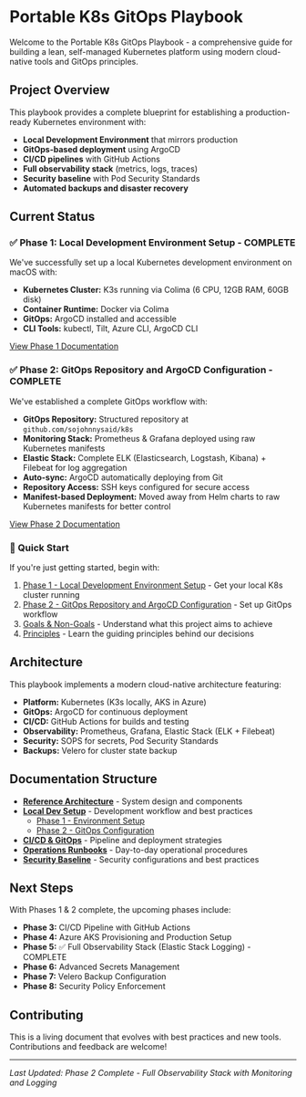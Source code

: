 # Portable K8s GitOps Playbook

Welcome to the Portable K8s GitOps Playbook - a comprehensive guide for building a lean, self-managed Kubernetes platform using modern cloud-native tools and GitOps principles.

## Project Overview

This playbook provides a complete blueprint for establishing a production-ready Kubernetes environment with:

- **Local Development Environment** that mirrors production
- **GitOps-based deployment** using ArgoCD
- **CI/CD pipelines** with GitHub Actions
- **Full observability stack** (metrics, logs, traces)
- **Security baseline** with Pod Security Standards
- **Automated backups and disaster recovery**

## Current Status

### ✅ Phase 1: Local Development Environment Setup - COMPLETE

We've successfully set up a local Kubernetes development environment on macOS with:

- **Kubernetes Cluster:** K3s running via Colima (6 CPU, 12GB RAM, 60GB disk)
- **Container Runtime:** Docker via Colima
- **GitOps:** ArgoCD installed and accessible
- **CLI Tools:** kubectl, Tilt, Azure CLI, ArgoCD CLI

[View Phase 1 Documentation](local-setup/phase1-environment-setup.md)

### ✅ Phase 2: GitOps Repository and ArgoCD Configuration - COMPLETE

We've established a complete GitOps workflow with:

- **GitOps Repository:** Structured repository at `github.com/sojohnnysaid/k8s`
- **Monitoring Stack:** Prometheus & Grafana deployed using raw Kubernetes manifests
- **Elastic Stack:** Complete ELK (Elasticsearch, Logstash, Kibana) + Filebeat for log aggregation
- **Auto-sync:** ArgoCD automatically deploying from Git
- **Repository Access:** SSH keys configured for secure access
- **Manifest-based Deployment:** Moved away from Helm charts to raw Kubernetes manifests for better control

[View Phase 2 Documentation](local-setup/phase2-gitops-setup.md)

### 🚀 Quick Start

If you're just getting started, begin with:

1. [Phase 1 - Local Development Environment Setup](local-setup/phase1-environment-setup.md) - Get your local K8s cluster running
2. [Phase 2 - GitOps Repository and ArgoCD Configuration](local-setup/phase2-gitops-setup.md) - Set up GitOps workflow
3. [Goals & Non-Goals](goals.md) - Understand what this project aims to achieve
4. [Principles](principles.md) - Learn the guiding principles behind our decisions

## Architecture

This playbook implements a modern cloud-native architecture featuring:

- **Platform:** Kubernetes (K3s locally, AKS in Azure)
- **GitOps:** ArgoCD for continuous deployment
- **CI/CD:** GitHub Actions for builds and testing
- **Observability:** Prometheus, Grafana, Elastic Stack (ELK + Filebeat)
- **Security:** SOPS for secrets, Pod Security Standards
- **Backups:** Velero for cluster state backup

## Documentation Structure

- **[Reference Architecture](reference/architecture.md)** - System design and components
- **[Local Dev Setup](local-dev.md)** - Development workflow and best practices
  - [Phase 1 - Environment Setup](local-setup/phase1-environment-setup.md)
  - [Phase 2 - GitOps Configuration](local-setup/phase2-gitops-setup.md)
- **[CI/CD & GitOps](cicd/app-pipeline.md)** - Pipeline and deployment strategies
- **[Operations Runbooks](runbooks/bootstrap.md)** - Day-to-day operational procedures
- **[Security Baseline](security.md)** - Security configurations and best practices

## Next Steps

With Phases 1 & 2 complete, the upcoming phases include:

- **Phase 3:** CI/CD Pipeline with GitHub Actions
- **Phase 4:** Azure AKS Provisioning and Production Setup
- **Phase 5:** ✅ Full Observability Stack (Elastic Stack Logging) - COMPLETE
- **Phase 6:** Advanced Secrets Management
- **Phase 7:** Velero Backup Configuration
- **Phase 8:** Security Policy Enforcement

## Contributing

This is a living document that evolves with best practices and new tools. Contributions and feedback are welcome!

---

*Last Updated: Phase 2 Complete - Full Observability Stack with Monitoring and Logging*
